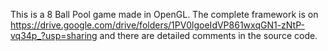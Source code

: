 This is a 8 Ball Pool game made in OpenGL. The complete framework is on https://drive.google.com/drive/folders/1PV0lgoeIdVP861wxqGN1-zNtP-vq34p_?usp=sharing and there are detailed comments in the source code.
